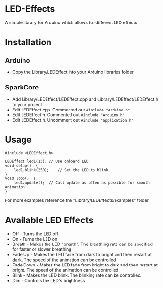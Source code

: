 LED-Effects
===========

A simple library for Arduino which allows for different LED effects

# Installation
## Arduino
* Copy the Library/LEDEffect into your Arduino libraries folder

## SparkCore

* Add Library/LEDEffect/LEDEffect.cpp and Library/LEDEffect/LEDEffect.h to your project
* Edit LEDEffect.cpp. Commented out ```#include "Arduino.h"```
* Edit LEDEffect.h. Commented out ```#include "Arduino.h"```
* Edit LEDEffect.h. Uncomment out ```#include "application.h"```

# Usage

    #include <LEDEffect.h>

    LEDEffect led1(13); // Use onboard LED
    void setup()  {
        led1.blink(250);    // Set the LED to blink
    }
    void loop()  {
        led1.update();  // Call update as often as possible for smooth animation
    }

For more examples reference the "Library/LEDEffects/examples" folder

# Available LED Effects
* Off - Turns the LED off
* On - Turns the LED on
* Breath - Makes the LED "breath". The breathing rate can be specified for faster or slower breathing
* Fade Up - Makes the LED fade from dark to bright and then restart at dark. The speed of the animation can be controlled
* Fade Down - Makes the LED fade from bright to dark and then restart at bright. The speed of the animation can be controlled
* Blink - Makes the LED blink. The blinking rate can be controlled.
* Dim - Controls the LED's brightness